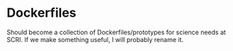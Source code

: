 # Dockerfiles
Should become a collection of Dockerfiles/prototypes for science needs at SCRI.  If we make something useful, I will probably rename it.
